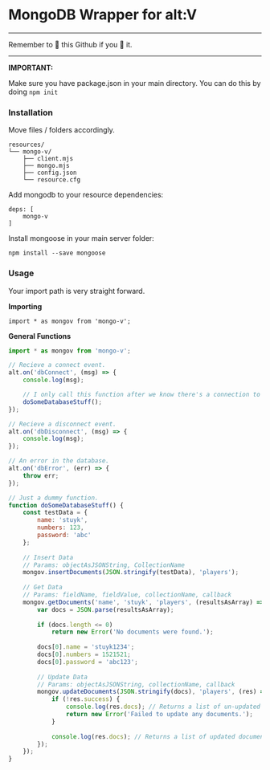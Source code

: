 # MongoDB Wrapper for alt:V
---

Remember to 🌟 this Github if you 💖 it.


---

**IMPORTANT:**

Make sure you have package.json in your main directory.
You can do this by doing `npm init`


### Installation
Move files / folders accordingly.

```
resources/
└── mongo-v/
    ├── client.mjs
    ├── mongo.mjs
    ├── config.json
    └── resource.cfg
```

Add mongodb to your resource dependencies:
```
deps: [
    mongo-v
]
```

Install mongoose in your main server folder:
```
npm install --save mongoose
```

### Usage
Your import path is very straight forward.

**Importing**
```
import * as mongov from 'mongo-v';
```

**General Functions**
```js
import * as mongov from 'mongo-v';

// Recieve a connect event.
alt.on('dbConnect', (msg) => {
	console.log(msg);

	// I only call this function after we know there's a connection to the database.
	doSomeDatabaseStuff();
});

// Recieve a disconnect event.
alt.on('dbDisconnect', (msg) => {
	console.log(msg);
});

// An error in the database.
alt.on('dbError', (err) => {
	throw err;
});

// Just a dummy function.
function doSomeDatabaseStuff() {
	const testData = {
		name: 'stuyk',
		numbers: 123,
		password: 'abc'
	};
	
	// Insert Data
	// Params: objectAsJSONString, CollectionName
	mongov.insertDocuments(JSON.stringify(testData), 'players');
	
	// Get Data
	// Params: fieldName, fieldValue, collectionName, callback
	mongov.getDocuments('name', 'stuyk', 'players', (resultsAsArray) => {
		var docs = JSON.parse(resultsAsArray);
	
		if (docs.length <= 0)
			return new Error('No documents were found.');
	
		docs[0].name = 'stuyk1234';
		docs[0].numbers = 1521521;
		docs[0].password = 'abc123';
	
		// Update Data
		// Params: objectAsJSONString, collectionName, callback
		mongov.updateDocuments(JSON.stringify(docs), 'players', (res) => {
			if (!res.success) {
				console.log(res.docs); // Returns a list of un-updated documents.
				return new Error('Failed to update any documents.');
			}
	
			console.log(res.docs); // Returns a list of updated documents.
		});
	});
}
```

